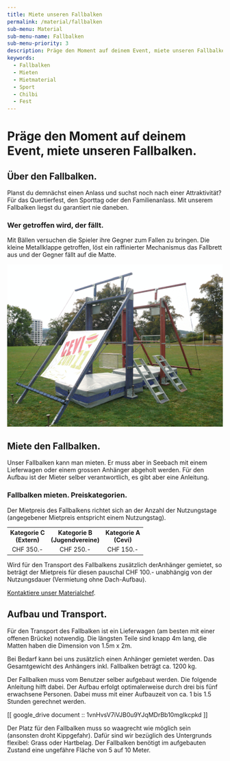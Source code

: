 ```yaml
---
title: Miete unseren Fallbalken
permalink: /material/fallbalken
sub-menu: Material
sub-menu-name: Fallbalken
sub-menu-priority: 3
description: Präge den Moment auf deinem Event, miete unseren Fallbalken.
keywords:
  - Fallbalken
  - Mieten
  - Mietmaterial
  - Sport
  - Chilbi
  - Fest
---
```


# Präge den Moment auf deinem Event, miete unseren Fallbalken.

## Über den Fallbalken.

Planst du demnächst einen Anlass und suchst noch nach einer Attraktivität? Für das Quertierfest, den Sporttag oder den
Familienanlass. Mit unserem Fallbalken liegst du garantiert nie daneben.

### Wer getroffen wird, der fällt.

Mit Bällen versuchen die Spieler ihre Gegner zum Fallen zu bringen. Die kleine Metallklappe getroffen, löst ein
raffinierter Mechanismus das Fallbrett aus und der Gegner fällt auf die Matte.

![Unser Fallbalken kannst du mieten.](/assets/Fallbalken.jpg)

## Miete den Fallbalken.

Unser Fallbalken kann man mieten. Er muss aber in Seebach mit einem Lieferwagen oder einem grossen Anhänger abgeholt
werden. Für den Aufbau ist der Mieter selber verantwortlich, es gibt aber eine Anleitung.

### Fallbalken mieten. Preiskategorien.

Der Mietpreis des Fallbalkens richtet sich an der Anzahl der Nutzungstage (angegebener Mietpreis entspricht einem
Nutzungstag).

<table style="width: 100%; text-align: center">
  <tbody><tr>
    <th>Kategorie C<br>(Extern)</th>
    <th>Kategorie B<br>(Jugendvereine)</th>
    <th>Kategorie A<br>(Cevi)</th>
  </tr>
  <tr>
    <td>CHF 350.-</td>
    <td>CHF 250.-</td>
    <td>CHF 150.-</td>
  </tr>
</tbody></table>

Wird für den Transport des Fallbalkens zusätzlich derAnhänger gemietet, so beträgt der Mietpreis für diesen pauschal CHF
100.- unabhängig von der Nutzungsdauer (Vermietung ohne Dach-Aufbau).

[Kontaktiere unser Materialchef](/material/kontakt).

## Aufbau und Transport.

Für den Transport des Fallbalken ist ein Lieferwagen (am besten mit einer offenen Brücke) notwendig. Die längsten Teile
sind knapp 4m lang, die Matten haben die Dimension von 1.5m x 2m.

Bei Bedarf kann bei uns zusätzlich einen Anhänger gemietet werden. Das Gesamtgewicht des Anhängers inkl. Fallbalken
beträgt ca. 1200 kg.

Der Fallbalken muss vom Benutzer selber aufgebaut werden. Die folgende Anleitung hilft dabei. Der Aufbau erfolgt
optimalerweise durch drei bis fünf erwachsene Personen. Dabei muss mit einer Aufbauzeit von ca. 1 bis 1.5 Stunden
gerechnet werden.

[[ google_drive document :: 1vnHvsV7iVJB0u9YJqMDrBb10mgIkcpkd ]]

Der Platz für den Fallbalken muss so waagrecht wie möglich sein (ansonsten droht Kippgefahr). Dafür sind wir bezüglich
des Untergrunds flexibel: Grass oder Hartbelag. Der Fallbalken benötigt im aufgebauten Zustand eine ungefähre Fläche von
5 auf 10 Meter.

